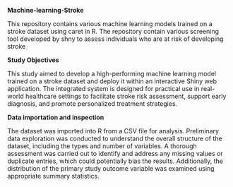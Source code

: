 **Machine-learning-Stroke**

This repository contains various machine learning models trained on a stroke dataset using caret in R. The repository contain various screening tool developed by shny to assess individuals who are at risk of developing stroke 

**Study Objectives**

This study aimed to develop a high-performing machine learning model trained on a stroke dataset and deploy it within an interactive Shiny web application. The integrated system is designed for practical use in real-world healthcare settings to facilitate stroke risk assessment, support early diagnosis, and promote personalized treatment strategies.

**Data importation and inspection**

The dataset was imported into R from a CSV file for analysis. Preliminary data exploration was conducted to understand the overall structure of the dataset, including the types and number of variables. A thorough assessment was carried out to identify and address any missing values or duplicate entries, which could potentially bias the results. Additionally, the distribution of the primary study outcome variable was examined using appropriate summary statistics.
